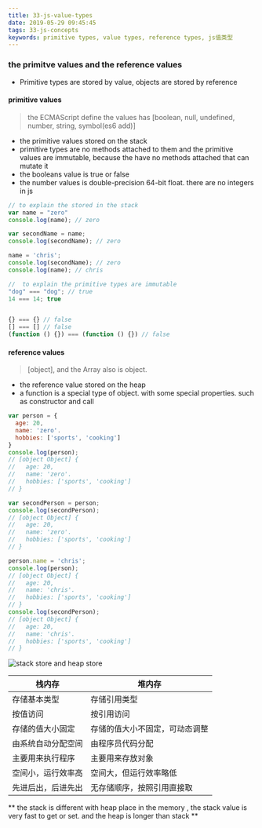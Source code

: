 ```yaml
---
title: 33-js-value-types
date: 2019-05-29 09:45:45
tags: 33-js-concepts
keywords: primitive types, value types, reference types, js值类型
---
```

### the primitve values and the reference values
* Primitive types are stored by value, objects are stored by reference

#### primitive values

> the ECMAScript define the values has [boolean, null, undefined, number, string,  symbol(es6 add)]

* the primitive values stored on the stack
* primitive types are no methods attached to them and the primitive values are immutable, because the have no methods attached that can mutate it
* the booleans value is true or false
* the number values is double-precision 64-bit float. there are no integers in js

```javascript
// to explain the stored in the stack 
var name = "zero"
console.log(name); // zero

var secondName = name;
console.log(secondName); // zero

name = 'chris';
console.log(secondName); // zero
console.log(name); // chris
```

```javascript
//  to explain the primitive types are immutable
"dog" === "dog"; // true
14 === 14; true


{} === {} // false
[] === [] // false
(function () {}) === (function () {}) // false
```



#### reference values
> [object], and the Array also is object.

* the reference value stored on the heap
* a function is a special type of object. with some special properties. such as constructor and call

```javascript
var person = {
  age: 20,
  name: 'zero'.
  hobbies: ['sports', 'cooking']
}
console.log(person); 
// [object Object] {
//   age: 20,
//   name: 'zero'.
//   hobbies: ['sports', 'cooking']
// }

var secondPerson = person;
console.log(secondPerson); 
// [object Object] {
//   age: 20,
//   name: 'zero'.
//   hobbies: ['sports', 'cooking']
// }

person.name = 'chris';
console.log(person);
// [object Object] {
//   age: 20,
//   name: 'chris'.
//   hobbies: ['sports', 'cooking']
// }
console.log(secondPerson);
// [object Object] {
//   age: 20,
//   name: 'chris'.
//   hobbies: ['sports', 'cooking']
// }
```
![stack store and heap store](http://static.zeroyh.cn/599584-8e93616d7afcf811.png)


| 栈内存 | 堆内存 |
| ------- | ------- |
| 存储基本类型 | 存储引用类型 |
| 按值访问 | 按引用访问 |
| 存储的值大小固定 | 存储的值大小不固定，可动态调整 |
| 由系统自动分配空间 |  由程序员代码分配|
| 主要用来执行程序 | 主要用来存放对象 |
| 空间小，运行效率高 | 空间大，但运行效率略低 |
| 先进后出，后进先出 | 无存储顺序，按照引用直接取 |

** the stack is different with heap place in the memory , the stack value is very fast to get or set. and the heap is longer than stack **

